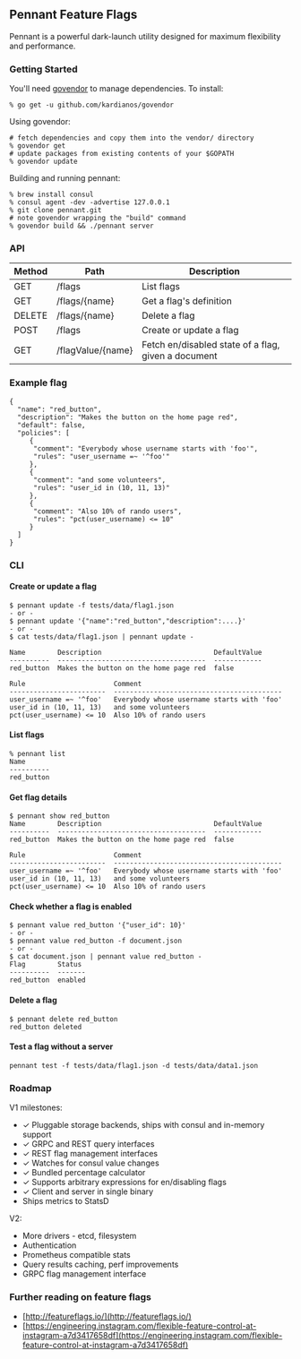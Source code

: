 ## Pennant Feature Flags

Pennant is a powerful dark-launch utility designed for maximum flexibility and
performance.

### Getting Started

You'll need [govendor](https://github.com/kardianos/govendor) to manage dependencies. To install:

```
% go get -u github.com/kardianos/govendor
```

Using govendor:

```
# fetch dependencies and copy them into the vendor/ directory
% govendor get
# update packages from existing contents of your $GOPATH
% govendor update
```

Building and running pennant:

```
% brew install consul
% consul agent -dev -advertise 127.0.0.1
% git clone pennant.git
# note govendor wrapping the "build" command
% govendor build && ./pennant server
```

### API

| Method | Path | Description |
| --- | --- | --- |
| GET | /flags | List flags |
| GET | /flags/{name} | Get a flag's definition |
| DELETE | /flags/{name} | Delete a flag |
| POST | /flags | Create or update a flag |
| GET | /flagValue/{name} | Fetch en/disabled state of a flag, given a document |

### Example flag

```
{
  "name": "red_button",
  "description": "Makes the button on the home page red",
  "default": false,
  "policies": [
     {
      "comment": "Everybody whose username starts with 'foo'",
      "rules": "user_username =~ '^foo'"
     },
     {
      "comment": "and some volunteers",
      "rules": "user_id in (10, 11, 13)"
     },
     {
      "comment": "Also 10% of rando users",
      "rules": "pct(user_username) <= 10"
     }
  ]
}

```

### CLI


#### Create or update a flag

```
$ pennant update -f tests/data/flag1.json
- or -
$ pennant update '{"name":"red_button","description":....}'
- or -
$ cat tests/data/flag1.json | pennant update -

Name        Description                            DefaultValue
----------  -------------------------------------  ------------
red_button  Makes the button on the home page red  false

Rule                      Comment
------------------------  ------------------------------------------
user_username =~ '^foo'   Everybody whose username starts with 'foo'
user_id in (10, 11, 13)   and some volunteers
pct(user_username) <= 10  Also 10% of rando users
```

#### List flags

```
% pennant list
Name
----------
red_button
```

#### Get flag details

```
$ pennant show red_button
Name        Description                            DefaultValue
----------  -------------------------------------  ------------
red_button  Makes the button on the home page red  false

Rule                      Comment
------------------------  ------------------------------------------
user_username =~ '^foo'   Everybody whose username starts with 'foo'
user_id in (10, 11, 13)   and some volunteers
pct(user_username) <= 10  Also 10% of rando users
```

#### Check whether a flag is enabled

```
$ pennant value red_button '{"user_id": 10}'
- or -
$ pennant value red_button -f document.json
- or -
$ cat document.json | pennant value red_button -
Flag        Status
----------  -------
red_button  enabled
```

#### Delete a flag

```
$ pennant delete red_button
red_button deleted
```

#### Test a flag without a server

```
pennant test -f tests/data/flag1.json -d tests/data/data1.json
```


### Roadmap
V1 milestones:

 - ✓ Pluggable storage backends, ships with consul and in-memory support
 - ✓ GRPC and REST query interfaces
 - ✓ REST flag management interfaces
 - ✓ Watches for consul value changes
 - ✓ Bundled percentage calculator
 - ✓ Supports arbitrary expressions for en/disabling flags
 - ✓ Client and server in single binary
 - Ships metrics to StatsD

V2:

 - More drivers - etcd, filesystem
 - Authentication
 - Prometheus compatible stats
 - Query results caching, perf improvements
 - GRPC flag management interface

### Further reading on feature flags

- [http://featureflags.io/](http://featureflags.io/)
- [https://engineering.instagram.com/flexible-feature-control-at-instagram-a7d3417658df](https://engineering.instagram.com/flexible-feature-control-at-instagram-a7d3417658df)
